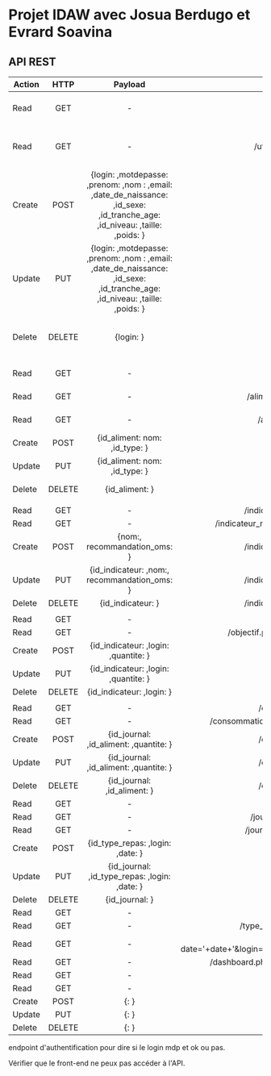 # Projet IDAW avec Josua Berdugo et Evrard Soavina


## API REST


| Action | HTTP | Payload | URL | Description |
|---    |:-:    |:-:    |:-:    |--:    |
| Read | GET | - | /utilisateur.php | Return all users in the database |
| Read | GET | - | /utilisateur.php?login= | Return the user with the login specified |
| Create | POST | {login: ,motdepasse: ,prenom: ,nom : ,email: ,date_de_naissance: ,id_sexe: ,id_tranche_age: ,id_niveau: ,taille: ,poids: } | /utilisateur.php | Create a user with his info in the json payload |
| Update | PUT | {login: ,motdepasse: ,prenom: ,nom : ,email: ,date_de_naissance: ,id_sexe: ,id_tranche_age: ,id_niveau: ,taille: ,poids: } | /utilisateur.php | Modify all of a user's info |
| Delete | DELETE | {login: } | /utilisateur.php | Delete a user by specifying his login |
||||||
| Read | GET | - | /aliments.php | Returns all the food |
| Read | GET | - | /aliments.php?id_aliment= | Returns a single food |
| Read | GET | - | /aliments.php?nom= | Returns a single food |
| Create | POST | {id_aliment: nom: ,id_type: } | /aliments.php | Add a new food |
| Update | PUT | {id_aliment: nom: ,id_type: } | /aliments.php | Modifiy a food |
| Delete | DELETE | {id_aliment: } | /aliments.php | Delete a food |
||||||
| Read | GET | - | /indicateur_nutritionnel.php |  |
| Read | GET | - | /indicateur_nutritionnel.php?id_indicateur= |  |
| Create | POST | {nom:, recommandation_oms: } | /indicateur_nutritionnel.php | |
| Update | PUT | {id_indicateur: ,nom:, recommandation_oms: } | /indicateur_nutritionnel.php |  |
| Delete | DELETE | {id_indicateur: } | /indicateur_nutritionnel.php |  |
||||||
| Read | GET | - | /objectif.php |  |
| Read | GET | - | /objectif.php?id_indicateur= &login= |  |
| Create | POST | {id_indicateur: ,login: ,quantite: } | /objectif.php | |
| Update | PUT | {id_indicateur: ,login: ,quantite: } | /objectif.php |  |
| Delete | DELETE | {id_indicateur: ,login: } | /objectif.php |  |
||||||
| Read | GET | - | /consommation.php |  |
| Read | GET | - | /consommation.php?id_journal= &id_aliment= |  |
| Create | POST | {id_journal: ,id_aliment: ,quantite: } | /consommation.php | |
| Update | PUT | {id_journal: ,id_aliment: ,quantite: } | /consommation.php |  |
| Delete | DELETE | {id_journal: ,id_aliment: } | /consommation.php |  |
| Read | GET | - | /journal.php |  |
| Read | GET | - | /journal.php?id_journal= |  |
| Read | GET | - | /journal.php?date= &login=|  |
| Create | POST | {id_type_repas: ,login: ,date: } | /journal.php | |
| Update | PUT | {id_journal: ,id_type_repas: ,login: ,date: } | /journal.php |  |
| Delete | DELETE | {id_journal: } | /journal.php |  |
| Read | GET | - | /type_repas.php |  |
| Read | GET | - | /type_repas.php?nom_repas= |  |
| Read | GET | - | /dashboard.php?date='+date+'&login='+login+'&id_indicateur='+id_indicateur |  |
| Read | GET | - | /dashboard.php?date='+date+'&login='+login |  |
| Read | GET | - | /.php |  |
| Read | GET | - | /.php?= |  |
| Create | POST | {: } | /.php | |
| Update | PUT | {: } | /.php |  |
| Delete | DELETE | {: } | /.php |  |


endpoint d'authentification pour dire si le login mdp et ok ou pas.

Vérifier que le front-end ne peux pas accéder à l'API.